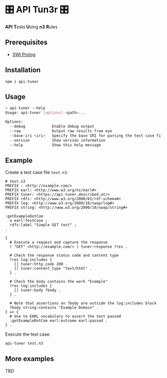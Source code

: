 # 🎛️ API Tun3r 🎛️

**API** **T**ests **U**sing **n3** **R**ules

## Prerequisites

- [SWI Prolog](https://www.swi-prolog.org/Download.html)

## Installation

`npm i api-tuner`

## Usage

```sh
> api-tuner --help
Usage: api-tuner [options] <path>...

Options:
  --debug            Enable debug output
  --raw              Output raw results from eye
  --base-iri <iri>   Specify the base IRI for parsing the test case files
  --version          Show version information
  --help             Show this help message
```

## Example

Create a test case file `test.n3`:

```turtle
# test.n3
PREFIX : <http://example.com/>
PREFIX earl: <http://www.w3.org/ns/earl#>
PREFIX tuner: <https://api-tuner.described.at/>
PREFIX rdfs: <http://www.w3.org/2000/01/rdf-schema#>
PREFIX log: <http://www.w3.org/2000/10/swap/log#>
PREFIX string: <http://www.w3.org/2000/10/swap/string#>

:getExampleDotCom
  a earl:TestCase ;
  rdfs:label "Simple GET test" ;
.

{
  # Execute a request and capture the response
  ( "GET" <http://example.com/> ) tuner:response ?res .

  # Check the response status code and content type
  ?res log:includes {
    [] tuner:http_code 200 .
    [] tuner:content_type "text/html" .
  } .

  # Check the body contains the work "Example"
  ?res log:includes {
    [] tuner:body ?body .
  } .

  # Note that assertions on ?body are outside the log:includes block
  ?body string:contains "Example Domain" .
} => {
  # Use te EARL vocabulary to assert the test passed
  :getExampleDotCom earl:outcome earl:passed .
} .
```

Execute the test case:

```sh
api-tuner test.n3
```

## More examples

TBD
